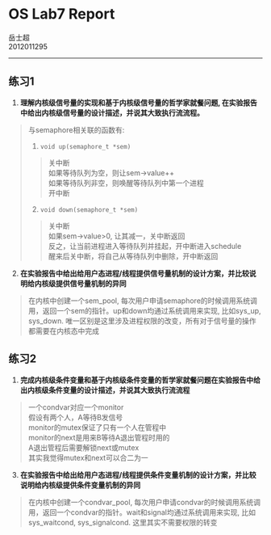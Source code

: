 #	OS Lab7 Report
岳士超  
2012011295

--------


## 练习1

1. **理解内核级信号量的实现和基于内核级信号量的哲学家就餐问题, 在实验报告中给出内核级信号量的设计描述，并说其大致执行流流程。**
> 与semaphore相关联的函数有:
> 
> 1. ``void up(semaphore_t *sem)``
> > 关中断  
> > 如果等待队列为空，则让sem->value++  
> > 如果等待队列非空，则唤醒等待队列中第一个进程  
> > 开中断  
> 
> 2. ``void down(semaphore_t *sem)``
> > 关中断  
> > 如果sem->value>0, 让其减一，关中断返回  
> > 反之，让当前进程进入等待队列并挂起，开中断进入schedule  
> > 醒来后关中断，将自己从等待队列中删除，开中断返回  
> 

2. **在实验报告中给出给用户态进程/线程提供信号量机制的设计方案，并比较说明给内核级提供信号量机制的异同**
> 在内核中创建一个sem_pool, 每次用户申请semaphore的时候调用系统调用，返回一个sem的指针。up和down均通过系统调用来实现, 比如sys_up, sys_down. 唯一区别是这里涉及进程权限的改变，所有对于信号量的操作都需要在内核态中完成

## 练习2
1. **完成内核级条件变量和基于内核级条件变量的哲学家就餐问题在实验报告中给出内核级条件变量的设计描述，并说其大致执行流流程**
> 一个condvar对应一个monitor  
> 假设有两个人，A等待B发信号  
> monitor的mutex保证了只有一个人在管程中  
> monitor的next是用来B等待A退出管程时用的  
> A退出管程后需要解锁next或mutex  
> 其实我觉得mutex和next可以合二为一

3. **在实验报告中给出给用户态进程/线程提供条件变量机制的设计方案，并比较说明给内核级提供条件变量机制的异同**
> 在内核中创建一个condvar_pool, 每次用户申请condvar的时候调用系统调用，返回一个condvar的指针。wait和signal均通过系统调用来实现, 比如sys_waitcond, sys_signalcond. 这里其实不需要权限的转变